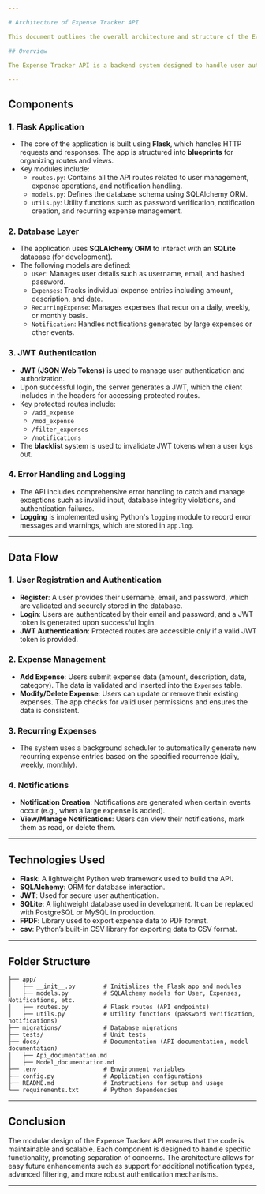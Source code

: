 ```yaml
---

# Architecture of Expense Tracker API

This document outlines the overall architecture and structure of the Expense Tracker API, explaining the design decisions, technologies used, and the flow of data.

## Overview

The Expense Tracker API is a backend system designed to handle user authentication, expense management, and notification functionalities. The system follows a **modular architecture** with clearly defined components for ease of scalability and maintainability. The project is built using **Flask**, **SQLAlchemy**, and **JWT** for authentication.

---
```


## Components

### 1. **Flask Application**
   - The core of the application is built using **Flask**, which handles HTTP requests and responses. The app is structured into **blueprints** for organizing routes and views.
   - Key modules include:
     - `routes.py`: Contains all the API routes related to user management, expense operations, and notification handling.
     - `models.py`: Defines the database schema using SQLAlchemy ORM.
     - `utils.py`: Utility functions such as password verification, notification creation, and recurring expense management.

### 2. **Database Layer**
   - The application uses **SQLAlchemy ORM** to interact with an **SQLite** database (for development). 
   - The following models are defined:
     - `User`: Manages user details such as username, email, and hashed password.
     - `Expenses`: Tracks individual expense entries including amount, description, and date.
     - `RecurringExpense`: Manages expenses that recur on a daily, weekly, or monthly basis.
     - `Notification`: Handles notifications generated by large expenses or other events.

### 3. **JWT Authentication**
   - **JWT (JSON Web Tokens)** is used to manage user authentication and authorization.
   - Upon successful login, the server generates a JWT, which the client includes in the headers for accessing protected routes.
   - Key protected routes include:
     - `/add_expense`
     - `/mod_expense`
     - `/filter_expenses`
     - `/notifications`
   - The **blacklist** system is used to invalidate JWT tokens when a user logs out.

### 4. **Error Handling and Logging**
   - The API includes comprehensive error handling to catch and manage exceptions such as invalid input, database integrity violations, and authentication failures.
   - **Logging** is implemented using Python's `logging` module to record error messages and warnings, which are stored in `app.log`.

---

## Data Flow

### 1. **User Registration and Authentication**
   - **Register**: A user provides their username, email, and password, which are validated and securely stored in the database.
   - **Login**: Users are authenticated by their email and password, and a JWT token is generated upon successful login.
   - **JWT Authentication**: Protected routes are accessible only if a valid JWT token is provided.

### 2. **Expense Management**
   - **Add Expense**: Users submit expense data (amount, description, date, category). The data is validated and inserted into the `Expenses` table.
   - **Modify/Delete Expense**: Users can update or remove their existing expenses. The app checks for valid user permissions and ensures the data is consistent.

### 3. **Recurring Expenses**
   - The system uses a background scheduler to automatically generate new recurring expense entries based on the specified recurrence (daily, weekly, monthly).

### 4. **Notifications**
   - **Notification Creation**: Notifications are generated when certain events occur (e.g., when a large expense is added).
   - **View/Manage Notifications**: Users can view their notifications, mark them as read, or delete them.

---

## Technologies Used

- **Flask**: A lightweight Python web framework used to build the API.
- **SQLAlchemy**: ORM for database interaction.
- **JWT**: Used for secure user authentication.
- **SQLite**: A lightweight database used in development. It can be replaced with PostgreSQL or MySQL in production.
- **FPDF**: Library used to export expense data to PDF format.
- **csv**: Python’s built-in CSV library for exporting data to CSV format.

---

## Folder Structure

```
├── app/
│   ├── __init__.py        # Initializes the Flask app and modules
│   ├── models.py          # SQLAlchemy models for User, Expenses, Notifications, etc.
│   ├── routes.py          # Flask routes (API endpoints)
│   ├── utils.py           # Utility functions (password verification, notifications)
├── migrations/            # Database migrations
├── tests/                 # Unit tests
├── docs/                  # Documentation (API documentation, model documentation)
│   ├── Api_documentation.md
│   ├── Model_documentation.md
├── .env                   # Environment variables
├── config.py              # Application configurations
├── README.md              # Instructions for setup and usage
└── requirements.txt       # Python dependencies
```

---

## Conclusion

The modular design of the Expense Tracker API ensures that the code is maintainable and scalable. Each component is designed to handle specific functionality, promoting separation of concerns. The architecture allows for easy future enhancements such as support for additional notification types, advanced filtering, and more robust authentication mechanisms.

---
